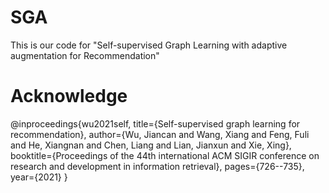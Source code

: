 # SGA
This is our code for "Self-supervised Graph Learning with adaptive augmentation for Recommendation"

# Acknowledge
@inproceedings{wu2021self,
  title={Self-supervised graph learning for recommendation},
  author={Wu, Jiancan and Wang, Xiang and Feng, Fuli and He, Xiangnan and Chen, Liang and Lian, Jianxun and Xie, Xing},
  booktitle={Proceedings of the 44th international ACM SIGIR conference on research and development in information retrieval},
  pages={726--735},
  year={2021}
}
